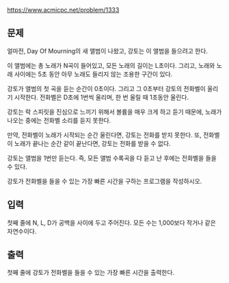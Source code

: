 https://www.acmicpc.net/problem/1333

## 문제
얼마전, Day Of Mourning의 새 앨범이 나왔고, 강토는 이 앨범을 들으려고 한다.

이 앨범에는 총 노래가 N곡이 들어있고, 모든 노래의 길이는 L초이다. 그리고, 노래와 노래 사이에는 5초 동안 아무 노래도 들리지 않는 조용한 구간이 있다.

강토가 앨범의 첫 곡을 듣는 순간이 0초이다. 그리고 그 0초부터 강토의 전화벨이 울리기 시작한다. 전화벨은 D초에 1번씩 울리며, 한 번 울릴 때 1초동안 울린다.

강토는 락 스피릿을 진심으로 느끼기 위해서 볼륨을 매우 크게 하고 듣기 때문에, 노래가 나오는 중에는 전화벨 소리를 듣지 못한다.

만약, 전화벨이 노래가 시작되는 순간 울린다면, 강토는 전화를 받지 못한다. 또, 전화벨이 노래가 끝나는 순간 같이 끝난다면, 강토는 전화를 받을 수 없다.

강토는 앨범을 1번만 듣는다. 즉, 모든 앨범 수록곡을 다 듣고 난 후에는 전화벨을 들을 수 있다.

강토가 전화벨을 들을 수 있는 가장 빠른 시간을 구하는 프로그램을 작성하시오.


## 입력
첫째 줄에 N, L, D가 공백을 사이에 두고 주어진다. 모든 수는 1,000보다 작거나 같은 자연수이다.

## 출력
첫째 줄에 강토가 전화벨을 들을 수 있는 가장 빠른 시간을 출력한다.
